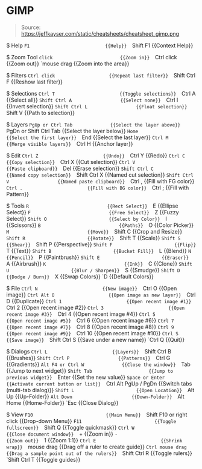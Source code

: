 # GIMP

> Source: https://jeffkayser.com/static/cheatsheets/cheatsheet_gimp.png

$ Help
    `F1                            {{Help}} 
    `Shift F1                      {{Context Help}} 

$ Zoom Tool
    `click                         {{Zoom in}} 
    `Ctrl click                    {{Zoom out}} 
    `mouse drag                    {{Zoom into the area}} 

$ Filters
    `Ctrl click                    {{Repeat last filter}} 
    `Shift Ctrl F                  {{Reshow last filter}} 

$ Selections
    `Ctrl T                        {{Toggle selections}} 
    `Ctrl A                        {{Select all}} 
    `Shift Ctrl A                  {{Select none}} 
    `Ctrl I                        {{Invert selection}} 
    `Shift Ctrl L                  {{Float selection}} 
    `Shift V                       {{Path to selection}} 

$ Layers
    `PgUp or Ctrl Tab              {{Select the layer above}} 
    `PgDn or Shift Ctrl Tab        {{Select the layer below}} 
    `Home                          {{Select the first layer}} 
    `End                           {{Select the last layer}} 
    `Ctrl M                        {{Merge visible layers}} 
    `Ctrl H                        {{Anchor layer}} 

$ Edit
    `Ctrl Z                        {{Undo}} 
    `Ctrl Y                        {{Redo}} 
    `Ctrl C                        {{Copy selection}} 
    `Ctrl X                        {{Cut selection}} 
    `Ctrl V                        {{Paste clipboard}} 
    `Del                           {{Erase selection}} 
    `Shift Ctrl C                  {{Named copy selection}} 
    `Shift Ctrl X                  {{Named cut selection}} 
    `Shift Ctrl V                  {{Named paste clipboard}} 
    `Ctrl ,                        {{Fill with FG color}} 
    `Ctrl .                        {{Fill with BG color}} 
    `Ctrl ;                        {{Fill with Pattern}} 

$ Tools
    `R                             {{Rect Select}} 
    `E                             {{Ellipse Select}} 
    `F                             {{Free Select}} 
    `Z                             {{Fuzzy Select}} 
    `Shift O                       {{Select by Color}} 
    `I                             {{Scissors}} 
    `B                             {{Paths}} 
    `O                             {{Color Picker}} 
    `M                             {{Move}} 
    `Shift C                       {{Crop and Resize}} 
    `Shift R                       {{Rotate}} 
    `Shift T                       {{Scale}} 
    `Shift S                       {{Shear}} 
    `Shift P                       {{Perspective}} 
    `Shift F                       {{Flip}} 
    `T                             {{Text}} 
    `Shift B                       {{Bucket Fill}} 
    `L                             {{Blend}} 
    `N                             {{Pencil}} 
    `P                             {{Paintbrush}} 
    `Shift E                       {{Eraser}} 
    `A                             {{Airbrush}} 
    `K                             {{Ink}} 
    `C                             {{Clone}} 
    `Shift U                       {{Blur / Sharpen}} 
    `S                             {{Smudge}} 
    `Shift D                       {{Dodge / Burn}} 
    `X                             {{Swap Colors}} 
    `D                             {{Default Colors}} 

$ File
    `Ctrl N                        {{New image}} 
    `Ctrl O                        {{Open image}} 
    `Ctrl Alt O                    {{Open image as new layer}} 
    `Ctrl D                        {{Duplicate}} 
    `Ctrl 1                        {{Open recent image #1}} 
    `Ctrl 2                        {{Open recent image #2}} 
    `Ctrl 3                        {{Open recent image #3}} 
    `Ctrl 4                        {{Open recent image #4}} 
    `Ctrl 5                        {{Open recent image #5}} 
    `Ctrl 6                        {{Open recent image #6}} 
    `Ctrl 7                        {{Open recent image #7}} 
    `Ctrl 8                        {{Open recent image #8}} 
    `Ctrl 9                        {{Open recent image #9}} 
    `Ctrl 10                       {{Open recent image #10}} 
    `Ctrl S                        {{Save image}} 
    `Shift Ctrl S                  {{Save under a new name}} 
    `Ctrl Q                        {{Quit}} 

$ Dialogs
    `Ctrl L                        {{Layers}} 
    `Shift Ctrl B                  {{Brushes}} 
    `Shift Ctrl P                  {{Patterns}} 
    `Ctrl G                        {{Gradients}} 
    `Alt F4 or Ctrl W              {{Close the window}} 
    `Tab                           {{Jump to next widget}} 
    `Shift Tab                     {{Jump to previous widget}} 
    `Enter                         {{Set the new value}} 
    `Space or Enter                {{Activate current button or list}} 
    `Ctrl Alt PgUp / PgDn          {{Switch tabs (multi-tab dialog)}} 
    `Shift L                       {{Open Location}} 
    `Alt Up                        {{Up-Folder}} 
    `Alt Down                      {{Down-Folder}} 
    `Alt Home                      {{Home-Folder}} 
    `Esc                           {{Close Dialog}} 

$ View
    `F10                           {{Main Menu}} 
    `Shift F10 or right click      {{Drop-down Menu}} 
    `F11                           {{Toggle fullscreen}} 
    `Shift Q                       {{Toggle quickmask}} 
    `Ctrl W                        {{Close document window}} 
    `+                             {{Zoom in}} 
    `-                             {{Zoom out}} 
    `1                             {{Zoom 1:1}} 
    `Ctrl E                        {{Shrink wrap}} 
    `mouse drag                    {{Drag off a ruler to create guide}} 
    `Ctrl mouse drag               {{Drag a sample point out of the rulers}} 
    `Shift Ctrl R                  {{Toggle rulers}} 
    `Shift Ctrl T                  {{Toggle guides}} 

